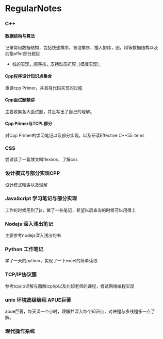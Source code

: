 # RegularNotes
### C++
#### 数据结构与算法
记录常用数据结构，包括快速排序，冒泡排序，插入排序，图，树等数据结构以及剑指offer部分题目<br>
* [栈的实现，顺序栈，支持动态扩容（模版实现）](./Algorithm/stack/stackUse.cpp)<br>
#### Cpp程序设计知识点集合
重读cpp Primer，并且将代码实现的过程
#### Cpp面试题精讲
主要收集各大面试题，并且写出了自己的理解。
#### Cpp Primer与TCPL部分
对Cpp Primer的学习笔记以及部分实现。以及研读Effective C++55 items
### CSS
尝试读了一篇博文叫flexbox，了解css
### 设计模式与部分实现CPP
设计模式精讲以及理解
### JavaScript 学习笔记与部分实现
工作的时候用到了js，做了一些笔记，希望以后查询的时候可以用得上
### Nodejs 深入浅出笔记
主要参考nodejs深入浅出的书
### Python 工作笔记
学了一天的python，实现了一下excel的简单读取
### TCP/IP协议簇
参考tcp/ip详解与图解tcp/ip以及刘超老师的课程，尝试网络编程实现
### unix 环境高级编程 APUE巨著
apue巨著，每天读一个小时，理解并深入每个知识点，对进程与多线程多一点了解。
### 现代操作系统
